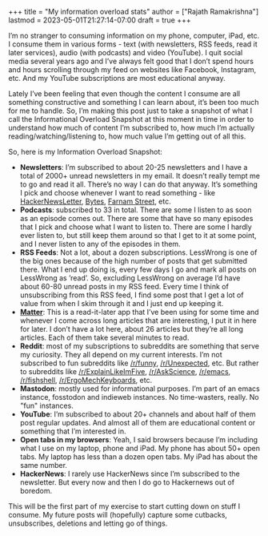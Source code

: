 +++
title = "My information overload stats"
author = ["Rajath Ramakrishna"]
lastmod = 2023-05-01T21:27:14-07:00
draft = true
+++

I’m no stranger to consuming information on my phone, computer, iPad, etc. I consume them in various forms - text (with newsletters, RSS feeds, read it later services), audio (with podcasts) and video (YouTube). I quit social media several years ago and I’ve always felt good that I don’t spend hours and hours scrolling through my feed on websites like Facebook, Instagram, etc. And my YouTube subscriptions are most educational anyway.

Lately I’ve been feeling that even though the content I consume are all something constructive and something I can learn about, it’s been too much for me to handle. So, I’m making this post just to take a snapshot of what I call the Informational Overload Snapshot at this moment in time in order to understand how much of content I’m subscribed to, how much I’m actually reading/watching/listening to, how much value I’m getting out of all this.

So, here is my Information Overload Snapshot:

-   **Newsletters**: I’m subscribed to about 20-25 newsletters and I have a total of 2000+ unread newsletters in my email. It doesn’t really tempt me to go and read it all. There’s no way I can do that anyway. It’s something I pick and choose whenever I want to read something - like [HackerNewsLetter](https://hackernewsletter.com/), [Bytes](https://bytes.dev/), [Farnam Street](https://fs.blog/newsletter/), etc.
-   **Podcasts**: subscribed to 33 in total. There are some I listen to as soon as an episode comes out. There are some that have so many episodes that I pick and choose what I want to listen to. There are some I hardly ever listen to, but still keep them around so that I get to it at some point, and I never listen to any of the episodes in them.
-   **RSS Feeds**: Not a lot, about a dozen subscriptions. LessWrong is one of the big ones because of the high number of posts that get submitted there. What I end up doing is, every few days I go and mark all posts on LessWrong as ’read’. So, excluding LessWrong on average I’d have about 60-80 unread posts in my RSS feed. Every time I think of unsubscribing from this RSS feed, I find some post that I get a lot of value from when I skim through it and I just end up keeping it.
-   **[Matter](https://hq.getmatter.com/)**: This is a read-it-later app that I’ve been using for some time and whenever I come across long articles that are interesting, I put it in here for later. I don’t have a lot here, about 26 articles but they’re all long articles. Each of them take several minutes to read.
-   **Reddit**: most of my subscriptions to subreddits are something that serve my curiosity. They all depend on my current interests. I’m not subscribed to fun subreddits like [/r/funny](https://reddit.com/r/funny), [/r/Unexpected](https://reddit.com/r/Unexpected), etc. But rather to subreddits like [/r/ExplainLikeImFive](https://reddit.com/r/ExplainLikeImFive), [/r/AskScience](https://reddit.com/r/AskScience), [/r/emacs](https://www.reddit.com/r/emacs), [/r/fishshell](https://www.reddit.com/r/fishshell), [/r/ErgoMechKeyboards](https://reddit.com/r/ErgoMechKeyboards), etc.
-   **Mastodon**: mostly used for informational purposes. I’m part of an emacs instance, fosstodon and indieweb instances. No time-wasters, really. No "fun" instances.
-   **YouTube**: I’m subscribed to about 20+ channels and about half of them post regular updates. And almost all of them are educational content or something that I’m interested in.
-   **Open tabs in my browsers**: Yeah, I said browsers because I’m including what I use on my laptop, phone and iPad. My phone has about 50+ open tabs. My laptop has less than a dozen open tabs. My iPad has about the same number.
-   **HackerNews**: I rarely use HackerNews since I’m subscribed to the newsletter. But every now and then I do go to Hackernews out of boredom.

This will be the first part of my exercise to start cutting down on stuff I consume. My future posts will (hopefully) capture some cutbacks, unsubscribes, deletions and letting go of things.
